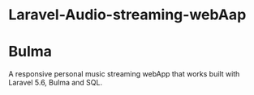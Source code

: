 # Laravel-Audio-streaming-webAap
# Bulma

A responsive personal music streaming webApp that works built with Laravel 5.6, Bulma and SQL.
